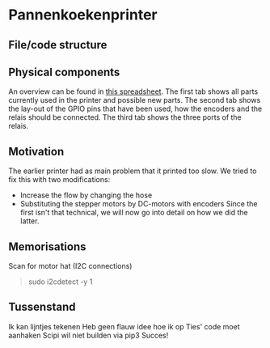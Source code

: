 # Pannenkoekenprinter
## File/code structure

## Physical components
An overview can be found in [this spreadsheet](https://docs.google.com/spreadsheets/d/1BaNzUmYlQQ56a9a7txzUSEZhK_B5LRCAvkFlHnZ8L6Q/edit?usp=sharing). The first tab shows all parts currently used in the printer and possible new parts. The second tab shows the lay-out of the GPIO pins that have been used, how the encoders and the relais should be connected. The third tab shows the three ports of the relais.

## Motivation
The earlier printer had as main problem that it printed too slow. We tried to fix this with two modifications:
* Increase the flow by changing the hose
* Substituting the stepper motors by DC-motors with encoders
Since the first isn't that technical, we will now go into detail on how we did the latter.

## Memorisations
Scan for motor hat (I2C connections)
> sudo i2cdetect -y 1

## Tussenstand
Ik kan lijntjes tekenen
Heb geen flauw idee hoe ik op Ties' code moet aanhaken
Scipi wil niet builden via pip3
Succes!
